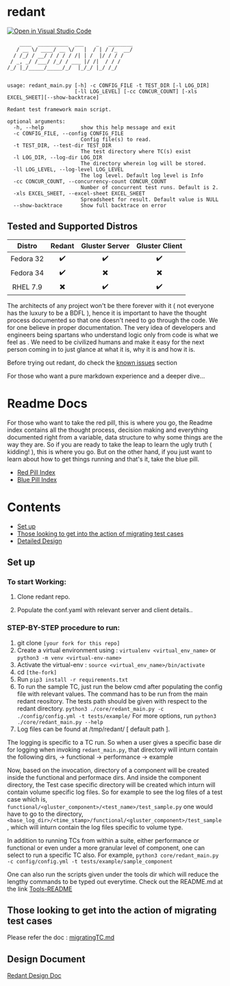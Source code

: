 # redant

[![Open in Visual Studio Code](https://open.vscode.dev/badges/open-in-vscode.svg)](https://open.vscode.dev/gluster/redant)

```console
    ____  __________  ___    _   ________
   / __ \/ ____/ __ \/   |  / | / /_  __/
  / /_/ / __/ / / / / /| | /  |/ / / /   
 / _, _/ /___/ /_/ / ___ |/ /|  / / /    
/_/ |_/_____/_____/_/  |_/_/ |_/ /_/     
                                         

usage: redant_main.py [-h] -c CONFIG_FILE -t TEST_DIR [-l LOG_DIR]
                      [-ll LOG_LEVEL] [-cc CONCUR_COUNT] [-xls EXCEL_SHEET][--show-backtrace]

Redant test framework main script.

optional arguments:
  -h, --help            show this help message and exit
  -c CONFIG_FILE, --config CONFIG_FILE
                        Config file(s) to read.
  -t TEST_DIR, --test-dir TEST_DIR
                        The test directory where TC(s) exist
  -l LOG_DIR, --log-dir LOG_DIR
                        The directory wherein log will be stored.
  -ll LOG_LEVEL, --log-level LOG_LEVEL
                        The log level. Default log level is Info
  -cc CONCUR_COUNT, --concurrency-count CONCUR_COUNT
                        Number of concurrent test runs. Default is 2.
  -xls EXCEL_SHEET, --excel-sheet EXCEL_SHEET
                        Spreadsheet for result. Default value is NULL
  --show-backtrace      Show full backtrace on error
```

## Tested and Supported Distros

 | Distro | Redant | Gluster Server | Gluster Client |
 | :----: | :----: | :------------: | :-------------:|
 |Fedora 32| :heavy_check_mark: | :heavy_check_mark: | :heavy_check_mark: |
 |Fedora 34|:heavy_check_mark: | :heavy_multiplication_x: | ✖️ |
 |RHEL 7.9| :heavy_multiplication_x: | :heavy_check_mark: | :heavy_check_mark:|

The architects of any project won't be there forever with it 
( not everyone has the luxury to be a BDFL ), hence it is important to have 
the thought process documented so that one doesn't need to go through the code. 
We for one believe in proper documentation. The very idea of developers and 
engineers being spartans who understand logic only from code is what we feel as 
. We need to be civilized humans and make it easy for the next person coming 
in to just glance at what it is, why it is and how it is.

Before trying out redant, do check the [known issues](./docs/known_issues.md) section

For those who want a pure markdown experience and a deeper dive...


# Readme Docs
For those who want to take the red pill, this is where you go, the Readme index
contains all the thought process, decision making and everything documented 
right from a variable, data structure to why some things are the way they are.
So if you are ready to take the leap to learn the ugly truth ( kidding! ),
this is where you go. But on the other hand, if you just want to learn about
how to get things running and that's it, take the blue pill.

* [Red Pill Index](./docs/RPIndex.md)
* [Blue Pill Index](./docs/BPIndex.md)

# Contents
* [Set up](#set-up)
* [Those looking to get into the action of migrating test cases](#those-looking-to-get-into-the-action-of-migrating-test-cases)
* [Detailed Design](#design-document)

## Set up

### To start Working:

1. Clone redant repo.

2. Populate the conf.yaml with relevant server and client details..


### STEP-BY-STEP procedure to run:
1. git clone `[your fork for this repo]`
2. Create a virtual environment using :
`virtualenv <virtual_env_name>` or
`python3 -m venv <virtual-env-name>`
3. Activate the virtual-env : `source <virtual_env_name>/bin/activate`
4. cd `[the-fork]`
5. Run `pip3 install -r requirements.txt`
6. To run the sample TC, just run the below cmd after populating the
config file with relevant values. The command has to be run from the main redant
reository. The tests path should be given with respect to the redant directory.
`python3 ./core/redant_main.py -c ./config/config.yml -t tests/example/`
For more options, run `python3 ./core/redant_main.py --help`
7. Log files can be found at /tmp/redant/ [ default path ].

The logging is specific to a TC run. So when a user gives a specific base dir
for logging when invoking `redant_main.py`, that directory will inturn
contain the following dirs,
 -> functional
 -> performance
 -> example

Now, based on the invocation, directory of a component will be created inside
the functional and performace dirs. And inside the component directory,
the Test case specific directory will be created which inturn will contain
volume specific log files.
So for example to see the log files of a test case which is,
`functional/<gluster_component>/<test_name>/test_sample.py`
one would have to go to the directory,
`<base_log_dir>/<time_stamp>/functional/<gluster_component>/test_sample`, 
which will inturn contain the log files specific to volume type.

In addition to running TCs from within a suite, either performance or
functional or even under a more granular level of component, one can select to
run a specific TC also.
For example,
`python3 core/redant_main.py -c config/config.yml -t tests/example/sample_component`

One can also run the scripts given under the tools dir which will reduce the
lengthy commands to be typed out everytime. Check out the README.md at the link
[Tools-README](./tools/README.md)

## Those looking to get into the action of migrating test cases

Please refer the doc : [migratingTC.md](./docs/BP/Tools/migratingTC.md)

## Design Document

[Redant Design Doc](https://docs.google.com/document/d/1oJvUvvtfE5G8WlhFOg_gFbJwO2Ua7uCq12teqrjmwVU/edit?usp=sharing)
